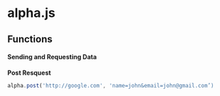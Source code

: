 # alpha.js


## Functions

#### Sending and Requesting Data

**Post Resquest**
```js
alpha.post('http://google.com', 'name=john&email=john@gmail.com’)
``` 